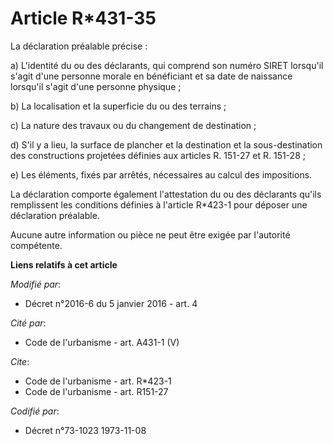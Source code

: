 # Article R*431-35

La déclaration préalable précise : 

a) L'identité du ou des déclarants, qui comprend son numéro SIRET lorsqu'il s'agit d'une personne morale en bénéficiant et sa
date de naissance lorsqu'il s'agit d'une personne physique ; 

b) La localisation et la superficie du ou des terrains ; 

c) La nature des travaux ou du changement de destination ; 

d) S'il y a lieu, la surface de plancher et la destination et la sous-destination des constructions projetées définies aux
articles R. 151-27 et R. 151-28 ; 

e) Les éléments, fixés par arrêtés, nécessaires au calcul des impositions. 

La déclaration comporte également l'attestation du ou des déclarants qu'ils remplissent les conditions définies à l'article
R*423-1 pour déposer une déclaration préalable. 

Aucune autre information ou pièce ne peut être exigée par l'autorité compétente.

**Liens relatifs à cet article**

_Modifié par_:

  - Décret n°2016-6 du 5 janvier 2016 - art. 4

_Cité par_:

  - Code de l'urbanisme - art. A431-1 (V)

_Cite_:

  - Code de l'urbanisme - art. R*423-1
  - Code de l'urbanisme - art. R151-27

_Codifié par_:

  - Décret n°73-1023 1973-11-08
